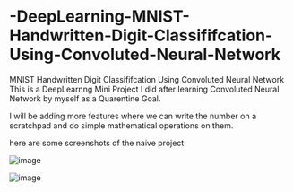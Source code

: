 # -DeepLearning-MNIST-Handwritten-Digit-Classififcation-Using-Convoluted-Neural-Network
MNIST Handwritten Digit Classififcation Using Convoluted Neural Network
This is a DeepLearnng Mini Project I did after learning Convoluted Neural Network by myself as a Quarentine Goal.

I will be adding more features where we can write the number on a scratchpad and do simple mathematical operations on them.

here are some screenshots of the naive project:

![image](https://raw.githubusercontent.com/chandradharrao/DeepLearning-MNIST-Handwritten-Digit-Classififcation-Using-Convoluted-Neural-Network/master/val_graph.png)

![image](https://raw.githubusercontent.com/chandradharrao/DeepLearning-MNIST-Handwritten-Digit-Classififcation-Using-Convoluted-Neural-Network/master/digit.png)
